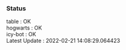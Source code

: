### Status


table : OK  
hogwarts : OK  
icy-bot : OK  
Latest Update : 2022-02-21 14:08:29.064423
